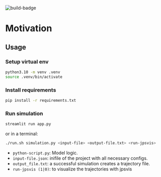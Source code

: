 ![build-badge](https://github.com/PedestrianDynamics/Motivation/actions/workflows/pylint.yml/badge.svg)
# Motivation  

## Usage

### Setup virtual env

```bash
python3.10 -m venv .venv
source .venv/bin/activate
```

### Install requirements

```bash
pip install -r requirements.txt
```

### Run simulation

```bash
streamlit run app.py
```

or in a terminal:

```bash
./run.sh simulation.py <input-file> <output-file.txt> <run-jpsvis>
```

- `python-script.py`: Model logic.
- `input-file.json`: inifile of the project with all necessary configs.
- `output_file.txt`: a successful simulation creates a trajectory file.
- `run-jpsvis (1|0)`: to visualize the trajectories with jpsvis



